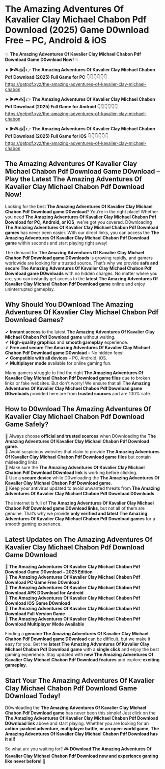 # The Amazing Adventures Of Kavalier Clay Michael Chabon Pdf Download (2025) Game D0wnload Free – PC, Android & iOS

💥 **The Amazing Adventures Of Kavalier Clay Michael Chabon Pdf Download Game D0wnload Now!** 💥  

➤ ►🎮📥📱👉 **The Amazing Adventures Of Kavalier Clay Michael Chabon Pdf Download (2025) Full Game for PC** 👇👇👇👇👇👇  
https://getpdf.xyz/the-amazing-adventures-of-kavalier-clay-michael-chabon  

➤ ►🎮📥📱👉 **The Amazing Adventures Of Kavalier Clay Michael Chabon Pdf Download (2025) Full Game for Android** 👇👇👇👇👇👇  
https://getpdf.xyz/the-amazing-adventures-of-kavalier-clay-michael-chabon  

➤ ►🎮📥📱👉 **The Amazing Adventures Of Kavalier Clay Michael Chabon Pdf Download (2025) Full Game for iOS** 👇👇👇👇👇👇  
https://getpdf.xyz/the-amazing-adventures-of-kavalier-clay-michael-chabon  

## The Amazing Adventures Of Kavalier Clay Michael Chabon Pdf Download Game D0wnload – Play the Latest The Amazing Adventures Of Kavalier Clay Michael Chabon Pdf Download Now!

Looking for the best **The Amazing Adventures Of Kavalier Clay Michael Chabon Pdf Download game D0wnload**? You’re in the right place! Whether you need **The Amazing Adventures Of Kavalier Clay Michael Chabon Pdf Download for PC, Android, or iOS**, we’ve got you covered. D0wnloading **The Amazing Adventures Of Kavalier Clay Michael Chabon Pdf Download games** has never been easier. With our direct links, you can access the **The Amazing Adventures Of Kavalier Clay Michael Chabon Pdf Download game** within seconds and start playing right away!  

The demand for **The Amazing Adventures Of Kavalier Clay Michael Chabon Pdf Download game D0wnloads** is growing rapidly, and gamers worldwide are looking for a trusted source. That’s why we provide **safe and secure The Amazing Adventures Of Kavalier Clay Michael Chabon Pdf Download game D0wnloads** with no hidden charges. No matter where you are, you can instantly get access to the **latest The Amazing Adventures Of Kavalier Clay Michael Chabon Pdf Download game** online and enjoy uninterrupted gameplay.  

## **Why Should You D0wnload The Amazing Adventures Of Kavalier Clay Michael Chabon Pdf Download Games?**  

✔ **Instant access** to the latest **The Amazing Adventures Of Kavalier Clay Michael Chabon Pdf Download game** without waiting.  
✔ **High-quality graphics** and **smooth gameplay** experience.  
✔ **Free and secure The Amazing Adventures Of Kavalier Clay Michael Chabon Pdf Download game D0wnload** – No hidden fees!  
✔ **Compatible with all devices** – PC, Android, iOS.  
✔ **Multiplayer mode** available for online gaming fun.  

Many gamers struggle to find the right **The Amazing Adventures Of Kavalier Clay Michael Chabon Pdf Download game files** due to broken links or fake websites. But don’t worry! We ensure that all **The Amazing Adventures Of Kavalier Clay Michael Chabon Pdf Download game D0wnloads** provided here are from **trusted sources** and are 100% safe.  

## **How to D0wnload The Amazing Adventures Of Kavalier Clay Michael Chabon Pdf Download Game Safely?**  

📌 Always choose **official and trusted sources** when D0wnloading the **The Amazing Adventures Of Kavalier Clay Michael Chabon Pdf Download game**.  
📌 Avoid suspicious websites that claim to provide **The Amazing Adventures Of Kavalier Clay Michael Chabon Pdf Download game files** but contain misleading links.  
📌 Make sure the **The Amazing Adventures Of Kavalier Clay Michael Chabon Pdf Download D0wnload link** is working before clicking.  
📌 Use a **secure device** while D0wnloading the **The Amazing Adventures Of Kavalier Clay Michael Chabon Pdf Download game**.  
📌 Keep your antivirus updated to avoid unwanted threats from **The Amazing Adventures Of Kavalier Clay Michael Chabon Pdf Download D0wnloads**.  

The internet is full of **The Amazing Adventures Of Kavalier Clay Michael Chabon Pdf Download game D0wnload links**, but not all of them are genuine. That’s why we provide **only verified and latest The Amazing Adventures Of Kavalier Clay Michael Chabon Pdf Download games** for a smooth gaming experience.  

## **Latest Updates on The Amazing Adventures Of Kavalier Clay Michael Chabon Pdf Download Game D0wnload**  

🔹 **The Amazing Adventures Of Kavalier Clay Michael Chabon Pdf Download Game D0wnload – 2025 Edition**  
🔹 **The Amazing Adventures Of Kavalier Clay Michael Chabon Pdf Download PC Game Free D0wnload**  
🔹 **The Amazing Adventures Of Kavalier Clay Michael Chabon Pdf Download APK D0wnload for Android**  
🔹 **The Amazing Adventures Of Kavalier Clay Michael Chabon Pdf Download iOS Game D0wnload**  
🔹 **The Amazing Adventures Of Kavalier Clay Michael Chabon Pdf Download Full Version Game**  
🔹 **The Amazing Adventures Of Kavalier Clay Michael Chabon Pdf Download Multiplayer Mode Available**  

Finding a **genuine The Amazing Adventures Of Kavalier Clay Michael Chabon Pdf Download game D0wnload** can be difficult, but we make it easy for you. Get the **latest The Amazing Adventures Of Kavalier Clay Michael Chabon Pdf Download game** with a **single click** and enjoy the best gaming experience. Stay updated with **new The Amazing Adventures Of Kavalier Clay Michael Chabon Pdf Download features** and explore **exciting gameplay**.  

## **Start Your The Amazing Adventures Of Kavalier Clay Michael Chabon Pdf Download Game D0wnload Today!**  

D0wnloading the **The Amazing Adventures Of Kavalier Clay Michael Chabon Pdf Download game** has never been this simple! Just click on the **The Amazing Adventures Of Kavalier Clay Michael Chabon Pdf Download D0wnload link** above and start playing. Whether you are looking for an **action-packed adventure, multiplayer battle, or an open-world game**, **The Amazing Adventures Of Kavalier Clay Michael Chabon Pdf Download has it all!**  

So what are you waiting for? 🎮 **D0wnload The Amazing Adventures Of Kavalier Clay Michael Chabon Pdf Download now and experience gaming like never before!** 🚀  